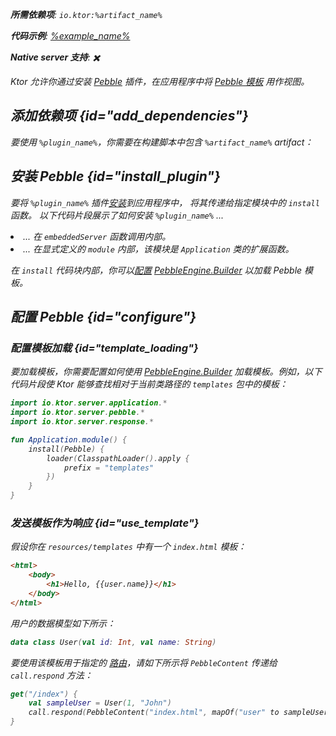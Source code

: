 [//]: # (title: Pebble)

<show-structure for="chapter" depth="2"/>
<primary-label ref="server-plugin"/>

[pebble_engine_builder]: https://pebbletemplates.io/com/mitchellbosecke/pebble/PebbleEngine/Builder/

<var name="plugin_name" value="Pebble"/>
<var name="package_name" value="io.ktor.server.pebble"/>
<var name="artifact_name" value="ktor-server-pebble"/>

<tldr>
<p>
<b>所需依赖项</b>: <code>io.ktor:%artifact_name%</code>
</p>
<var name="example_name" value="pebble"/>
<p>
    <b>代码示例</b>:
    <a href="https://github.com/ktorio/ktor-documentation/tree/%ktor_version%/codeSnippets/snippets/%example_name%">
        %example_name%
    </a>
</p>
<p>
    <b><Links href="/ktor/server-native" summary="Ktor 支持 Kotlin/Native 并允许你运行一个无需额外运行时或虚拟机的服务器。">Native server</Links> 支持</b>: ✖️
</p>
</tldr>

Ktor 允许你通过安装 [Pebble](https://api.ktor.io/ktor-server-pebble/io.ktor.server.pebble/-pebble) 插件，在应用程序中将 [Pebble 模板](https://pebbletemplates.io/) 用作视图。

## 添加依赖项 {id="add_dependencies"}

<p>
    要使用 <code>%plugin_name%</code>，你需要在构建脚本中包含 <code>%artifact_name%</code> artifact：
</p>
<Tabs group="languages">
    <TabItem title="Gradle (Kotlin)" group-key="kotlin">
        <code-block lang="Kotlin" code="            implementation(&quot;io.ktor:%artifact_name%:$ktor_version&quot;)"/>
    </TabItem>
    <TabItem title="Gradle (Groovy)" group-key="groovy">
        <code-block lang="Groovy" code="            implementation &quot;io.ktor:%artifact_name%:$ktor_version&quot;"/>
    </TabItem>
    <TabItem title="Maven" group-key="maven">
        <code-block lang="XML" code="            &lt;dependency&gt;&#10;                &lt;groupId&gt;io.ktor&lt;/groupId&gt;&#10;                &lt;artifactId&gt;%artifact_name%-jvm&lt;/artifactId&gt;&#10;                &lt;version&gt;${ktor_version}&lt;/version&gt;&#10;            &lt;/dependency&gt;"/>
    </TabItem>
</Tabs>

## 安装 Pebble {id="install_plugin"}

<p>
    要将 <code>%plugin_name%</code> 插件<a href="#install">安装</a>到应用程序中，
    将其传递给指定<Links href="/ktor/server-modules" summary="模块允许你通过分组路由来组织应用程序。">模块</Links>中的 <code>install</code> 函数。
    以下代码片段展示了如何安装 <code>%plugin_name%</code> ...
</p>
<list>
    <li>
        ... 在 <code>embeddedServer</code> 函数调用内部。
    </li>
    <li>
        ... 在显式定义的 <code>module</code> 内部，该模块是 <code>Application</code> 类的扩展函数。
    </li>
</list>
<Tabs>
    <TabItem title="embeddedServer">
        <code-block lang="kotlin" code="            import io.ktor.server.engine.*&#10;            import io.ktor.server.netty.*&#10;            import io.ktor.server.application.*&#10;            import %package_name%.*&#10;&#10;            fun main() {&#10;                embeddedServer(Netty, port = 8080) {&#10;                    install(%plugin_name%)&#10;                    // ...&#10;                }.start(wait = true)&#10;            }"/>
    </TabItem>
    <TabItem title="module">
        <code-block lang="kotlin" code="            import io.ktor.server.application.*&#10;            import %package_name%.*&#10;            // ...&#10;            fun Application.module() {&#10;                install(%plugin_name%)&#10;                // ...&#10;            }"/>
    </TabItem>
</Tabs>

在 `install` 代码块内部，你可以[配置](#configure) [PebbleEngine.Builder][pebble_engine_builder] 以加载 Pebble 模板。

## 配置 Pebble {id="configure"}
### 配置模板加载 {id="template_loading"}
要加载模板，你需要配置如何使用 [PebbleEngine.Builder][pebble_engine_builder] 加载模板。例如，以下代码片段使 Ktor 能够查找相对于当前类路径的 `templates` 包中的模板：

```kotlin
import io.ktor.server.application.*
import io.ktor.server.pebble.*
import io.ktor.server.response.*

fun Application.module() {
    install(Pebble) {
        loader(ClasspathLoader().apply {
            prefix = "templates"
        })
    }
}
```

### 发送模板作为响应 {id="use_template"}
假设你在 `resources/templates` 中有一个 `index.html` 模板：

```html
<html>
    <body>
        <h1>Hello, {{user.name}}</h1>
    </body>
</html>
```

用户的数据模型如下所示：

```kotlin
data class User(val id: Int, val name: String)
```

要使用该模板用于指定的 [路由](server-routing.md)，请如下所示将 `PebbleContent` 传递给 `call.respond` 方法：

```kotlin
get("/index") {
    val sampleUser = User(1, "John")
    call.respond(PebbleContent("index.html", mapOf("user" to sampleUser)))
}